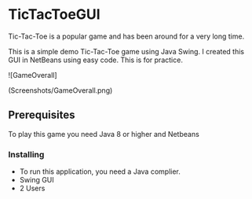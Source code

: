 # TicTacToeGUI
Tic-Tac-Toe is a popular game and has been around for a very long time. 

This is a simple demo Tic-Tac-Toe game using Java Swing. I created this GUI in NetBeans using easy code. 
This is for practice. 

![GameOverall]

(Screenshots/GameOverall.png)




## Prerequisites
To play this game you need Java 8 or higher and Netbeans



### Installing
  - To run this application, you need a Java complier. 
  - Swing GUI
  - 2 Users
    
    
   
